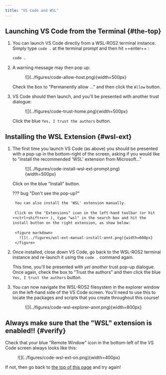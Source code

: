```yaml
---  
title: "VS Code and WSL"  
---
```


## Launching VS Code from the Terminal {#the-top}

1. You can launch VS Code directly from a WSL-ROS2 terminal instance. Simply type `code .` at the terminal prompt and then hit ++enter++ :

    ```bash
    code .
    ```

1. A warning message may then pop up:

    <figure markdown>
      ![](../figures/code-allow-host.png){width=500px}
    </figure>

    Check the box to "Permanently allow ..." and then click the `Allow` button.

1. VS Code should then launch, and you'll be presented with another trust dialogue:

    <figure markdown>
      ![](../figures/code-trust-home.png){width=500px}
    </figure>

    Click the blue `Yes, I trust the authors` button.

## Installing the WSL Extension {#wsl-ext}

1. The first time you launch VS Code (as above) you should be presented with a pop-up in the bottom-right of the screen, asking if you would like to "install the recommended 'WSL' extension from Microsoft..."

    <figure markdown>
      ![](../figures/code-install-wsl-ext-prompt.png){width=500px}
    </figure>

    Click on the blue "Install" button.

    ??? bug "Don't see the pop-up?" 
        
        You can also install the 'WSL' extension manually.
        
        Click on the "Extensions" icon in the left-hand toolbar (or hit ++ctrl+shift+x++ ), type "wsl" in the search box and hit the install button on the right extension, as show below:

        <figure markdown>
          ![](../figures/wsl-ext-manual-install-annt.png){width=600px}
        </figure>

1. Once installed, close down VS Code, go back to the WSL-ROS2 terminal instance and re-launch it using the `code .` command again.
    
    This time, you'll be presented with *yet another* trust pop-up dialogue. Once again, check the box to "Trust the authors" and then click the blue `Yes, I trust the authors` button. 

1. You can now navigate the WSL-ROS2 filesystem in the explorer window on the left-hand side of the VS Code screen. You'll need to use this to locate the packages and scripts that you create throughout this course!

    <figure markdown>
      ![](../figures/code-wsl-explorer-annt.png){width=800px}
    </figure>

## Always make sure that the "WSL" extension is enabled!! {#verify}

Check that your blue "Remote Window" icon in the bottom-left of the VS Code screen always looks like this:

<figure markdown>
  ![](../figures/code-wsl-ext-on.png){width=400px}
</figure>

If not, then go back to [the top of this page](#the-top) and try again!
